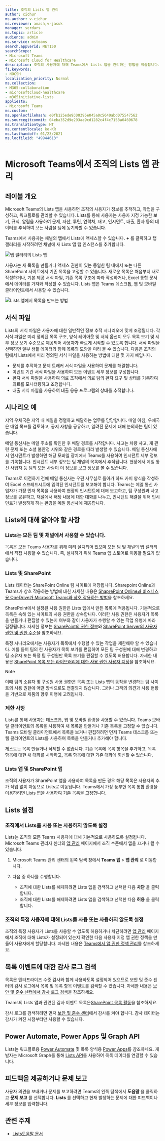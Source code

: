 ```yaml
---
title: 조직의 Lists 앱 관리
author: cichur
ms.author: v-cichur
ms.reviewer: anach,v-jasuk
manager: serdars
ms.topic: article
audience: admin
ms.service: msteams
search.appverid: MET150
searchScope:
- Microsoft Teams
- Microsoft Cloud for Healthcare
description: 조직의 사용자에 대해 Teams에서 Lists 앱을 관리하는 방법을 학습합니다.
f1.keywords:
- NOCSH
localization_priority: Normal
ms.collection:
- M365-collaboration
- microsoftcloud-healthcare
- m365initiative-lists
appliesto:
- Microsoft Teams
ms.custom: ''
ms.openlocfilehash: e0fb125ede9300395e045a0c5640abd075547562
ms.sourcegitcommit: 04eba352d9e203aa9cd1282c4f4c7158a0469678
ms.translationtype: HT
ms.contentlocale: ko-KR
ms.lasthandoff: 01/23/2021
ms.locfileid: "49944613"
---
```

# <a name="manage-the-lists-app-for-your-organization-in-microsoft-teams"></a>Microsoft Teams에서 조직의 Lists 앱 관리

## <a name="overview-of-lists"></a>레이블 개요

Microsoft Teams의 Lists 앱을 사용하면 조직의 사용자가 정보를 추적하고, 작업을 구성하고, 워크플로를 관리할 수 있습니다. Lists를 통해 사용자는 사용자 지정 가능한 보기, 규칙, 알림을 사용하여 문제, 자산, 루틴, 연락처, 재고, 인시던트, 대출, 환자 등의 데이터를 추적하여 모든 사람을 팀에 동기화할 수 있습니다.

Teams에서 사용자는 채널의 탭에서 Lists에 액세스할 수 있습니다. **+** 를 클릭하고 탭 갤러리를 시작하려면 채널에 새 Lists 앱 탭 인스턴스를 추가합니다.

![탭 갤러리의 Lists 앱](media/lists-tab.png)

사용자는 새 목록을 만들거나 액세스 권한이 있는 동일한 팀 내에서 또는 다른 SharePoint 사이트에서 기존 목록을 고정할 수 있습니다. 새로운 목록은 처음부터 새로 작성하거나, 기본 제공 서식 파일, 기존 목록 구조에 따라 작성하거나, Excel 통합 문서에서 데이터를 가져와 작성할 수 있습니다. Lists 앱은 Teams 데스크톱, 웹 및 모바일 클라이언트에서 사용할 수 있습니다.

![Lists 앱에서 목록을 만드는 방법](media/lists-create-list.png)

## <a name="templates"></a>서식 파일

Lists의 서식 파일은 사용자에 대한 일반적인 정보 추적 시나리오에 맞게 조정됩니다. 각 서식 파일은 미리 정의된 목록 구조, 양식 레이아웃 및 서식 옵션이 모두 목록 보기 및 세부 정보 보기 수준으로 제공되어 사용자가 빠르게 시작할 수 있도록 합니다. 서식 파일을 선택하면 일부 샘플 데이터와 함께 목록의 모양을 미리 볼 수 있습니다. 다음은 조직의 팀에서 Lists에서 미리 정의된 서식 파일을 사용하는 방법에 대한 몇 가지 예입니다.

- 문제를 추적하고 문제 트래커 서식 파일을 사용하여 문제를 해결합니다.
- 이벤트 기간 서식 파일을 사용하여 모든 이벤트 세부 정보를 구성합니다.
- 환자 서식 파일을 사용하여 의료 조직에서 의료 팀의 환자 요구 및 상태를 기록하여 의료를 모니터링하고 조정합니다.
- 대출 서식 파일을 사용하여 대출 응용 프로그램의 상태를 추적합니다.

## <a name="example-scenario"></a>시나리오 예

지역 우체국은 지역 내 메일을 정렬하고 배달하는 업무를 담당합니다. 매일 아침, 우체국은 매일 목표를 검토하고, 공지 사항을 공유하고, 알려진 문제에 대해 눈의하는 팀이 있습니다.

메일 통신사는 메일 주소를 확인한 후 배달 경로를 시작합니다. 사고는 차량 사고, 개 관련 문제 또는 소셜 불안정 시위와 같은 경로를 따라 발생할 수 있습니다. 메일 통신사에서 인시던트가 발생하면 해당 모바일 장치에서 Teams를 사용하여 인시던트 세부 정보를 기록합니다. 인시던트 세부 정보는 팀 채널의 목록에서 추적됩니다. 현장에서 메일 통신 사업자 등 팀의 모든 사람이 이 정보를 보고 정보를 볼 수 있습니다.

Teams로 이전하기 전에 메일 통신사는 우편 사무실로 돌아가 하드 카피 양식을 작성하여 Excel 스프레드시트에 입력된 인시던트를 보고해야 합니다. Teams는 메일 통신 사업자가 가장 먼저 목록을 사용하여 현장의 인시던트에 대해 보고하고, 팀 구성원과 사고 정보를 공유하고, 채널에서 해당 내용에 대한 대화를 나누고, 인시던트 해결을 위해 인시던트가 발생하게 하는 환경을 메일 통신사에 제공합니다.

## <a name="what-you-need-to-know-about-lists"></a>Lists에 대해 알아야 할 사항

### <a name="lists-is-available-in-every-team-and-channel"></a>Lists는 모든 팀 및 채널에서 사용할 수 있습니다.

목록은 모든 Teams 사용자를 위해 미리 설치되어 있으며 모든 팀 및 채널의 탭 갤러리에서 직접 사용할 수 있습니다. 즉, 설치하기 위해 Teams 앱 스토어로 이동할 필요가 없습니다.

### <a name="lists-and-sharepoint"></a>Lists 및 SharePoint

Lists 데이터는 SharePoint Online 팀 사이트에 저장됩니다. Sharepoint Online과 Teams가 상호 작용하는 방법에 대한 자세한 내용은 [ShaprePoint Online과 비즈니스용 OneDrive가 Microsoft Teams와 상호 작용하는 방법](SharePoint-OneDrive-interact.md)을 참조하세요.

SharePoint에서 설정된 사용 권한은 Lists 앱에서 만든 목록에 적용됩니다. 기본적으로 목록은 속해 있는 사이트의 사용 권한을 상속합니다. 이러한 사용 권한은 사용자가 목록을 만들거나 편집할 수 있는지 여부와 같이 사용자가 수행할 수 있는 작업 유형에 따라 결정됩니다. 자세한 정보는 [SharePoint의 권한 정보](https://docs.microsoft.com/sharepoint/understanding-permission-levels)와 [SharePoint Server의 사용자 권한 및 권한 수준](https://docs.microsoft.com/sharepoint/sites/user-permissions-and-permission-levels)을 참조하세요.

특정 시나리오에서는 사용자가 목록에서 수행할 수 있는 작업을 제한해야 할 수 있습니다. 예를 들어 팀의 한 사용자가 목록 보기를 편집하여 모든 팀 구성원에 대해 변경하고 팀 소유자 또는 특정 팀 구성원만 목록 보기를 편집할 수 있도록 허용합니다. 자세한 내용은 [SharePoint 목록 또는 라이브러리에 대한 사용 권한 사용자 지정](https://support.microsoft.com/office/customize-permissions-for-a-sharepoint-list-or-library-02d770f3-59eb-4910-a608-5f84cc297782#ID0EAACAAA=Online,_2019,_2016,_2013)을 참조하세요.

> [!NOTE]
> 이때 팀의 소유자 및 구성원 사용 권한은 목록 또는 Lists 앱의 동작을 변경하는 팀 사이트의 사용 권한에 어떤 방식으로도 연결되지 않습니다. 그러나 고객의 의견과 사용 현황을 기반으로 제품의 향후 이행에 고려됩니다.  

### <a name="limitations"></a>제한 사항

Lists를 통해 사용자는 데스크톱, 웹 및 모바일 환경을 사용할 수 있습니다. Teams 모바일 클라이언트의 목록을 사용하여 새 목록을 만들거나 기존 목록을 고정할 수 없습니다. Teams 모바일 클라이언트에서 목록을 보거나 편집하려면 먼저 Teams 데스크톱 또는 웹 클라이언트의 Lists를 사용하여 목록을 만들거나 추가해야 합니다.

게스트는 목록 만들거나 삭제할 수 없습니다. 기존 목록에 목록 항목을 추가하고, 목록 항목에 대한 새 대화를 시작하고, 목록 항목에 대한 기존 대화에 회신할 수 있습니다.

### <a name="lists-and-the-sharepoint-app"></a>Lists 앱 및 SharePoint 앱

조직의 사용자가 SharePoint 앱을 사용하여 목록을 만든 경우 해당 목록은 사용자의 추가 작업 없이 자동으로 Lists로 이동됩니다. Teams에서 가장 풍부한 목록 통합 환경을 이용하려면 Lists 앱을 사용하여 기존 목록을 고정합니다.

## <a name="set-up-lists"></a>Lists 설정

### <a name="enable-or-disable-lists-in-your-organization"></a>조직에서 Lists를 사용 또는 사용하지 않도록 설정

Lists는 조직의 모든 Teams 사용자에 대해 기본적으로 사용하도록 설정됩니다. Microsoft Teams 관리자 센터의 [앱 관리](manage-apps.md) 페이지에서 조직 수준에서 앱을 끄거나 켤 수 있습니다.

1. Microsoft Teams 관리 센터의 왼쪽 탐색 창에서 **Teams 앱** > **앱 관리** 로 이동합니다.
2. 다음 중 하나를 수행합니다.

    - 조직에 대한 Lists를 해제하려면 Lists 앱을 검색하고 선택한 다음 **차단** 을 클릭합니다.
    - 조직에 대한 Lists를 해제하려면 Lists 앱을 검색하고 선택한 다음 **허용** 을 클릭합니다.

### <a name="enable-or-disable-lists-for-specific-users-in-your-organization"></a>조직의 특정 사용자에 대해 Lists를 사용 또는 사용하지 않도록 설정

조직의 특정 사용자가 Lists를 사용할 수 없도록 허용하거나 차단하려면 [앱 관리](manage-apps.md) 페이지에서 조직에 대해 Lists가 설정되어 있는지 확인한 다음 사용자 지정 앱 권한 정책을 만들어 사용자에게 할당합니다. 자세한 내용은 [Teams에서 앱 권한 정책 관리](teams-app-permission-policies.md)를 참조하세요.

## <a name="search-the-audit-log-for-list-events"></a>목록 이벤트에 대한 감사 로그 검색

목록은 엔터프라이즈 수준 감사와 함께 사용하도록 설정되어 있으므로 보안 및 준수 센터의 감사 로그에서 목록 및 목록 항목 이벤트를 검색할 수 있습니다. 자세한 내용은 [보안 및 준수 센터에서 감사 로그 검색](https://docs.microsoft.com/microsoft-365/compliance/search-the-audit-log-in-security-and-compliance)을 참조하세요.

Teams의 Lists 앱과 관련된 감사 이벤트 목록은[SharePoint 목록 활동](https://docs.microsoft.com/microsoft-365/compliance/search-the-audit-log-in-security-and-compliance#sharepoint-list-activities)을 참조하세요.

감사 로그를 검색하려면 먼저 [보안 및 준수 센터](https://protection.office.com)에서 감사를 켜야 합니다. 감사 데이터는 감사가 켜진 시점부터만 사용할 수 있습니다.

## <a name="power-automate-power-apps-and-graph-api"></a>Power Automate, Power Apps 및 Graph API

Lists는 워크플로용 [Power Automate](https://docs.microsoft.com/power-automate/flow-types) 및 목록 양식용 [Power Apps](https://docs.microsoft.com/powerapps/maker/canvas-apps/customize-list-form)를 참조하세요. 개발자는 Microsoft Graph를 통해 [Lists API](https://docs.microsoft.com/sharepoint/dev/sp-add-ins/working-with-lists-and-list-items-with-rest)를 사용하여 목록 데이터를 연결할 수 있습니다.

## <a name="give-feedback-or-report-an-issue"></a>피드백을 제공하거나 문제 보고
  
사용자 의견을 보내거나 문제를 보고하려면 Teams의 왼쪽 탐색에서 **도움말** 을 클릭하고 **문제 보고** 를 선택합니다. **Lists** 를 선택하고 현재 발생하는 문제에 대한 피드백이나 세부 정보를 입력합니다.

## <a name="related-topics"></a>관련 주제

- [Lists도움말 문서](https://support.microsoft.com/office/apps-and-services-cc1fba57-9900-4634-8306-2360a40c665b#PickTab=Lists)
